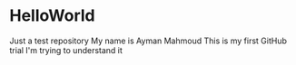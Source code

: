 # HelloWorld
Just a test repository
My name is Ayman Mahmoud
This is my first GitHub trial
I'm trying to understand it
